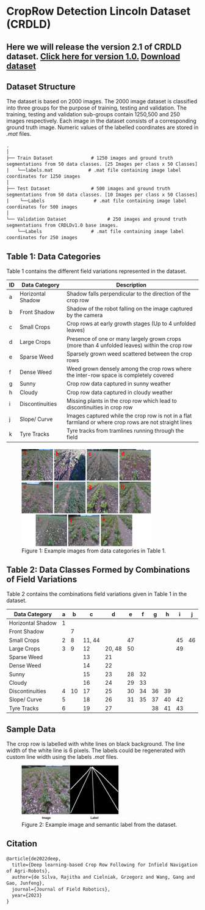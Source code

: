 # CropRow Detection Lincoln Dataset (CRDLD)

Here we will release the version 2.1 of CRDLD dataset. [Click here for version 1.0.](https://github.com/JunfengGaolab/CropRowDetection/tree/CRDLDv1) 
[Download dataset](https://lcas.lincoln.ac.uk/nextcloud/index.php/s/Eip4nWbetxJQ6No)
---
## Dataset Structure
The dataset is based on 2000 images. The 2000 image dataset is classified into three groups for the purpose of training, testing and validation. The training, testing and validation sub-groups contain 1250,500 and 250 images respectively. Each image in the dataset consists of a corresponding ground truth image. Numeric values of the labelled coordinates are stored in *.mat* files. 

    .
    │
    ├── Train Dataset              # 1250 images and ground truth segmentations from 50 data classes. [25 Images per class x 50 Classes]
    |   └──labels.mat             # .mat file containing image label coordinates for 1250 images
    │
    ├── Test Dataset               # 500 images and ground truth segmentations from 50 data classes. [10 Images per class x 50 Classes]
    |    └──Labels                  # .mat file containing image label coordinates for 500 images
    │
    └── Validation Dataset               # 250 images and ground truth segmentations from CRDLDv1.0 base images.
        └──Labels                  # .mat file containing image label coordinates for 250 images

## Table 1: Data Categories
Table 1 contains the different field variations represented in the dataset.

| **ID** | **Data Category** | **Description** |
|--------|-------------------|-----------------|
| a      | Horizontal Shadow | Shadow falls perpendicular to the direction of the crop row |
| b      | Front Shadow      | Shadow of the robot falling on the image captured by the camera |
| c      | Small Crops       | Crop rows at early growth stages (Up to 4 unfolded leaves) |
| d      | Large Crops       | Presence of one or many largely grown crops (more than 4 unfolded leaves) within the crop row |
| e      | Sparse Weed       | Sparsely grown weed scattered between the crop rows |
| f      | Dense Weed        | Weed grown densely among the crop rows where the inter-row space is completely covered |
| g      | Sunny             | Crop row data captured in sunny weather |
| h      | Cloudy            | Crop row data captured in cloudy weather |
| i      | Discontinuities   | Missing plants in the crop row which lead to discontinuities in crop row |
| j      | Slope/ Curve      | Images captured while the crop row is not in a flat farmland or where crop rows are not straight lines |
| k      | Tyre Tracks       | Tyre tracks from tramlines running through the field |

<figure>
  <img src="metadata/cat.png" alt="Alt Text" width="80%">
  <figcaption>Figure 1: Example images from data categories in Table 1. </figcaption>
</figure>

## Table 2: Data Classes Formed by Combinations of Field Variations
Table 2 contains the combinations field variations given in Table 1 in the dataset.

| Data Category      | a | b | c      | d     | e | f | g | h | i | j |
|--------------------|---|---|--------|-------|---|---|---|---|---|---|
| Horizontal Shadow | 1 |   |        |       |   |   |   |   |   |   |
| Front Shadow      |   | 7 |        |       |   |   |   |   |   |   |
| Small Crops       | 2 | 8 | 11, 44 |       |47 |   |   |   |45 |46 |
| Large Crops       | 3 | 9 | 12     | 20, 48|50 |   |   |   |49 |   |
| Sparse Weed       |   |   | 13     | 21    |   |   |   |   |   |   |
| Dense Weed        |   |   | 14     | 22    |   |   |   |   |   |   |
| Sunny             |   |   | 15     | 23    |28 |32 |   |   |   |   |
| Cloudy            |   |   | 16     | 24    |29 |33 |   |   |   |   |
| Discontinuities   | 4 | 10| 17     | 25    |30 |34 |36 |39 |   |   |
| Slope/ Curve      | 5 |   | 18     | 26    |31 |35 |37 |40 |42 |   |
| Tyre Tracks       | 6 |   | 19     | 27    |   |   |38 |41 |43 |   |


## Sample Data
The crop row is labelled with white lines on black background. The line width of the white line is 6 pixels. The labels could be regenerated with custom line width using the labels *.mat* files.

<figure>
  <img src="metadata/lbl.png" alt="Alt Text" width="60%">
  <figcaption>Figure 2: Example image and semantic label from the dataset. </figcaption>
</figure>



## Citation

```
@article{de2022deep,
  title={Deep learning-based Crop Row Following for Infield Navigation of Agri-Robots},
  author={de Silva, Rajitha and Cielniak, Grzegorz and Wang, Gang and Gao, Junfeng},
  journal={Journal of Field Robotics},
  year={2023}
}
```
